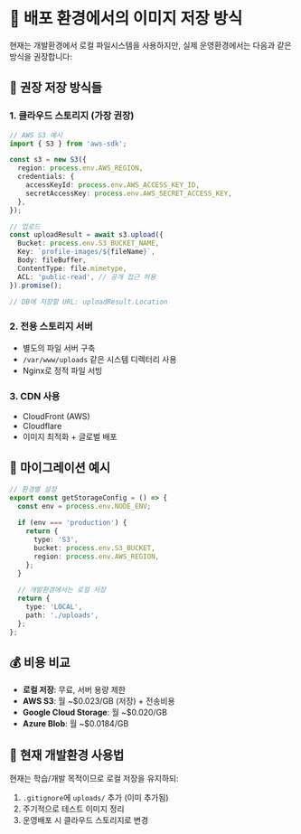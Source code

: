 # 🚀 배포 환경에서의 이미지 저장 방식

현재는 개발환경에서 로컬 파일시스템을 사용하지만, 실제 운영환경에서는 다음과 같은 방식을 권장합니다:

## 📁 권장 저장 방식들

### 1. **클라우드 스토리지 (가장 권장)**
```typescript
// AWS S3 예시
import { S3 } from 'aws-sdk';

const s3 = new S3({
  region: process.env.AWS_REGION,
  credentials: {
    accessKeyId: process.env.AWS_ACCESS_KEY_ID,
    secretAccessKey: process.env.AWS_SECRET_ACCESS_KEY,
  },
});

// 업로드
const uploadResult = await s3.upload({
  Bucket: process.env.S3_BUCKET_NAME,
  Key: `profile-images/${fileName}`,
  Body: fileBuffer,
  ContentType: file.mimetype,
  ACL: 'public-read', // 공개 접근 허용
}).promise();

// DB에 저장할 URL: uploadResult.Location
```

### 2. **전용 스토리지 서버**
- 별도의 파일 서버 구축
- `/var/www/uploads` 같은 시스템 디렉터리 사용
- Nginx로 정적 파일 서빙

### 3. **CDN 사용**
- CloudFront (AWS)
- Cloudflare
- 이미지 최적화 + 글로벌 배포

## 🔄 마이그레이션 예시

```typescript
// 환경별 설정
export const getStorageConfig = () => {
  const env = process.env.NODE_ENV;
  
  if (env === 'production') {
    return {
      type: 'S3',
      bucket: process.env.S3_BUCKET,
      region: process.env.AWS_REGION,
    };
  }
  
  // 개발환경에서는 로컬 저장
  return {
    type: 'LOCAL',
    path: './uploads',
  };
};
```

## 💰 비용 비교
- **로컬 저장**: 무료, 서버 용량 제한
- **AWS S3**: 월 ~$0.023/GB (저장) + 전송비용
- **Google Cloud Storage**: 월 ~$0.020/GB
- **Azure Blob**: 월 ~$0.0184/GB

## 🚧 현재 개발환경 사용법
현재는 학습/개발 목적이므로 로컬 저장을 유지하되:
1. `.gitignore`에 `uploads/` 추가 (이미 추가됨)
2. 주기적으로 테스트 이미지 정리
3. 운영배포 시 클라우드 스토리지로 변경